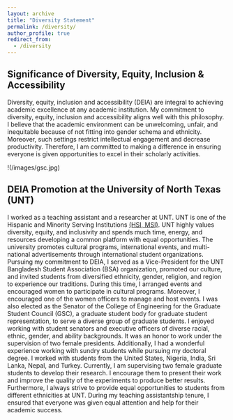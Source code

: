 ```yaml
---
layout: archive
title: "Diversity Statement"
permalink: /diversity/
author_profile: true
redirect_from:
  - /diversity
---
```


## Significance of Diversity, Equity, Inclusion & Accessibility
Diversity, equity, inclusion and accessibility (DEIA) are integral to achieving academic excellence at any academic institution. My commitment to diversity, equity, inclusion and accessibility aligns well with this philosophy. I believe that the academic environment can be unwelcoming, unfair, and inequitable because of not fitting into gender schema and ethnicity. Moreover, such settings restrict intellectual engagement and decrease productivity. Therefore, I am committed to making a difference in ensuring everyone is given opportunities to excel in their scholarly activities.  


!(/images/gsc.jpg)

## DEIA Promotion at the University of North Texas (UNT)
I worked as a teaching assistant and a researcher at UNT. UNT is one of the Hispanic and Minority Serving Institutions [(HSI, MSI)](https://vpaa.unt.edu/provost/initiatives/hsi). UNT highly values diversity, equity, and inclusivity and spends much time, energy, and resources developing a common platform with equal opportunities. The university promotes cultural programs, international events, and multi-national advertisements through international student organizations. Pursuing my commitment to DEIA, I served as a Vice-President for the UNT Bangladesh Student Association (BSA) organization, promoted our culture, and invited students from diversified ethnicity, gender, religion, and region to experience our traditions. During this time, I arranged events and encouraged women to participate in cultural programs. Moreover, I encouraged one of the women officers to manage and host events. I was also elected as the Senator of the College of Engineering for the Graduate Student Council (GSC), a graduate student body for graduate student representation, to serve a diverse group of graduate students. I enjoyed working with student senators and executive officers of diverse racial, ethnic, gender, and ability backgrounds. It was an honor to work under the supervision of two female presidents. Additionally, I had a wonderful experience working with sundry students while pursuing my doctoral degree. I worked with students from the United States, Nigeria, India, Sri Lanka, Nepal, and Turkey. Currently, I am supervising two female graduate students to develop their research. I encourage them to present their work and improve the quality of the experiments to produce better results. Furthermore, I always strive to provide equal opportunities to students from different ethnicities at UNT. During my teaching assistantship tenure, I ensured that everyone was given equal attention and help for their academic success.

<!-- ## DEIA Commitment
Diversity, equity, inclusion and accessibility are inevitable in the classroom and the research laboratory as it is essential for academic development and excellence. I will actively pursue opportunities to enhance diversity and opportunities for students from historically underrepresented backgrounds in research, the classroom, and across campus at the University of Texas at El Paso. As part of my efforts to recruit minority students, I will seek out scholarship and fellowship opportunities in my lab, the department, and external institutes. Moreover, I will seek National Science Foundation (NSF) funding such as "Broadening Participation in STEM" to recruit and train minority graduate students in my field and provide mentoring to women and minority students to encourage them to pursue academic careers. I will work with students and faculty regardless of their race, ethnicity, gender, age, religion, language, abilities/disabilities, sexual orientation, socioeconomic status, or country of origin. My goal is to uphold these values and lead by example through outreach to international scientific communication and advance women's and minority representation through leadership and participation in programs. -->
